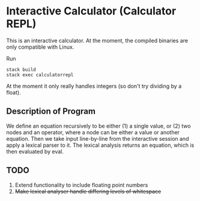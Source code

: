 # Interactive Calculator (Calculator REPL)

This is an interactive calculator. At the moment, the compiled binaries are only compatible with Linux.

Run 

```
stack build
stack exec calculatorrepl
```

At the moment it only really handles integers (so don't try dividing by a float).

## Description of Program

We define an equation recursively to be either (1) a single value, or (2) two nodes and an operator, where a node can be either a value or another equation. Then we take input line-by-line from the interactive session and apply a lexical parser to it. The lexical analysis returns an equation, which is then evaluated by eval.

## TODO

1. Extend functionality to include floating point numbers
2. ~~Make lexical analyser handle differing levels of whitespace~~
